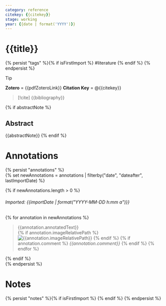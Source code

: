 ```yaml
---
category: reference
citekey: {{citekey}}
stage: working
year: {{date | format('YYYY')}}
---
```



# {{title}}

{% persist "tags" %}{% if isFirstImport %}
#literature
{% endif %}
{% endpersist %}

> [!tip]  
> **Zotero** = {{pdfZoteroLink}}
> **Citation Key** = @{{citekey}}

> [!cite]
> {{bibliography}}

{% if abstractNote %}
## Abstract
{{abstractNote}}
{% endif %}

# Annotations
{% persist "annotations" %}  
{% set newAnnotations = annotations | filterby("date", "dateafter", lastImportDate) %}  

{% if newAnnotations.length > 0 %}  
###### Imported: {{importDate | format("YYYY-MM-DD h:mm a")}}  
{% for annotation in newAnnotations %}  
> {{annotation.annotatedText}}  
{% if annotation.imageRelativePath %} 
![{{annotation.imageRelativePath}}]({{annotation.imageRelativePath}})
{% endif %}
{% if annotation.comment %}
*{{annotation.comment}}*
{% endif %}
{% endfor %}  

{% endif %}  
{% endpersist %}

# Notes
{% persist "notes" %}{% if isFirstImport %}
{% endif %}
{% endpersist %}